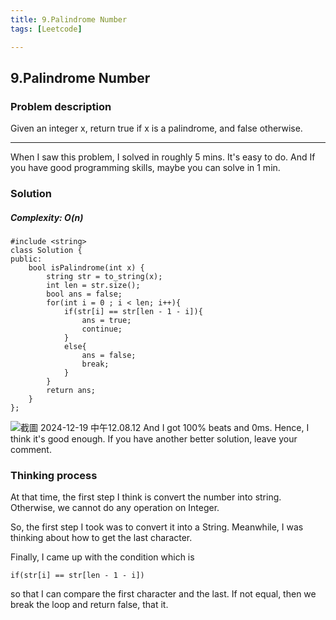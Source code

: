 ```yaml
---
title: 9.Palindrome Number
tags: [Leetcode]

---
```


## 9.Palindrome Number
### Problem description
Given an integer x, return true if x is a palindrome, and false otherwise.

<hr>

When I saw this problem, I solved in roughly 5 mins. It's easy to do. And If you have good programming skills, maybe you can solve in 1 min.

### Solution
##### Complexity: O(n)
```cpp=
#include <string>
class Solution {
public:
    bool isPalindrome(int x) {
        string str = to_string(x);
        int len = str.size();
        bool ans = false;
        for(int i = 0 ; i < len; i++){
            if(str[i] == str[len - 1 - i]){
                ans = true;
                continue;
            }
            else{
                ans = false;
                break;
            }
        }
        return ans;
    }
};
```
![截圖 2024-12-19 中午12.08.12](https://hackmd.io/_uploads/By5rTfZSJe.png)
And I got 100% beats and 0ms. Hence, I think it's good enough.
If you have another better solution, leave your comment.

### Thinking process
At that time, the first step I think is convert the number into string. Otherwise, we cannot do any operation on Integer.

So, the first step I took was to convert it into a String. Meanwhile, I was thinking about how to get the last character.

Finally, I came up with the condition which is  

    if(str[i] == str[len - 1 - i])
so that I can compare the first character and the last.
If not equal, then we break the loop and return false, that it.

